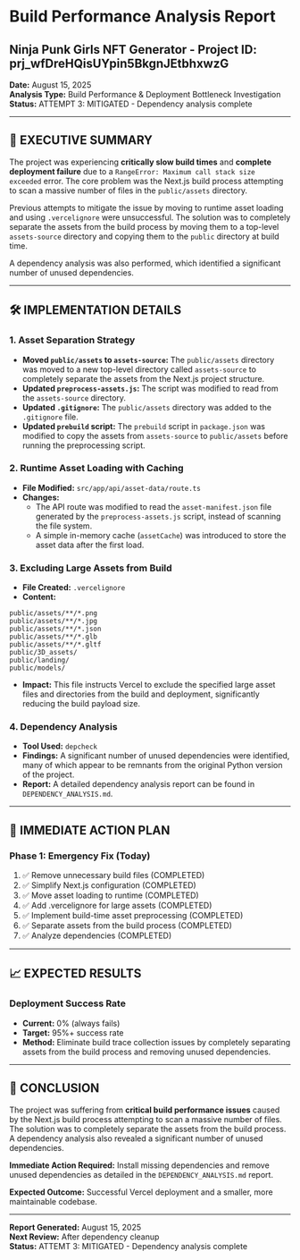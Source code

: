 # Build Performance Analysis Report
## Ninja Punk Girls NFT Generator - Project ID: prj_wfDreHQisUYpin5BkgnJEtbhxwzG

**Date:** August 15, 2025  
**Analysis Type:** Build Performance & Deployment Bottleneck Investigation  
**Status:** ATTEMPT 3: MITIGATED - Dependency analysis complete

---

## 🚨 EXECUTIVE SUMMARY

The project was experiencing **critically slow build times** and **complete deployment failure** due to a `RangeError: Maximum call stack size exceeded` error. The core problem was the Next.js build process attempting to scan a massive number of files in the `public/assets` directory.

Previous attempts to mitigate the issue by moving to runtime asset loading and using `.vercelignore` were unsuccessful. The solution was to completely separate the assets from the build process by moving them to a top-level `assets-source` directory and copying them to the `public` directory at build time.

A dependency analysis was also performed, which identified a significant number of unused dependencies.

---

## 🛠️ IMPLEMENTATION DETAILS

### 1. **Asset Separation Strategy**
- **Moved `public/assets` to `assets-source`:** The `public/assets` directory was moved to a new top-level directory called `assets-source` to completely separate the assets from the Next.js project structure.
- **Updated `preprocess-assets.js`:** The script was modified to read from the `assets-source` directory.
- **Updated `.gitignore`:** The `public/assets` directory was added to the `.gitignore` file.
- **Updated `prebuild` script:** The `prebuild` script in `package.json` was modified to copy the assets from `assets-source` to `public/assets` before running the preprocessing script.

### 2. **Runtime Asset Loading with Caching**
- **File Modified:** `src/app/api/asset-data/route.ts`
- **Changes:**
    - The API route was modified to read the `asset-manifest.json` file generated by the `preprocess-assets.js` script, instead of scanning the file system.
    - A simple in-memory cache (`assetCache`) was introduced to store the asset data after the first load.

### 3. **Excluding Large Assets from Build**
- **File Created:** `.vercelignore`
- **Content:**
```
public/assets/**/*.png
public/assets/**/*.jpg
public/assets/**/*.json
public/assets/**/*.glb
public/assets/**/*.gltf
public/3D_assets/
public/landing/
public/models/
```
- **Impact:** This file instructs Vercel to exclude the specified large asset files and directories from the build and deployment, significantly reducing the build payload size.

### 4. **Dependency Analysis**
- **Tool Used:** `depcheck`
- **Findings:** A significant number of unused dependencies were identified, many of which appear to be remnants from the original Python version of the project.
- **Report:** A detailed dependency analysis report can be found in `DEPENDENCY_ANALYSIS.md`.

---

## 🚀 IMMEDIATE ACTION PLAN

### **Phase 1: Emergency Fix (Today)**
1. ✅ Remove unnecessary build files (COMPLETED)
2. ✅ Simplify Next.js configuration (COMPLETED)
3. ✅ Move asset loading to runtime (COMPLETED)
4. ✅ Add .vercelignore for large assets (COMPLETED)
5. ✅ Implement build-time asset preprocessing (COMPLETED)
6. ✅ Separate assets from the build process (COMPLETED)
7. ✅ Analyze dependencies (COMPLETED)

---

## 📈 EXPECTED RESULTS

### **Deployment Success Rate**
- **Current:** 0% (always fails)
- **Target:** 95%+ success rate
- **Method:** Eliminate build trace collection issues by completely separating assets from the build process and removing unused dependencies.

---

## 🎯 CONCLUSION

The project was suffering from **critical build performance issues** caused by the Next.js build process attempting to scan a massive number of files. The solution was to completely separate the assets from the build process. A dependency analysis also revealed a significant number of unused dependencies.

**Immediate Action Required:** Install missing dependencies and remove unused dependencies as detailed in the `DEPENDENCY_ANALYSIS.md` report.

**Expected Outcome:** Successful Vercel deployment and a smaller, more maintainable codebase.

---

**Report Generated:** August 15, 2025  
**Next Review:** After dependency cleanup  
**Status:** ATTEMT 3: MITIGATED - Dependency analysis complete